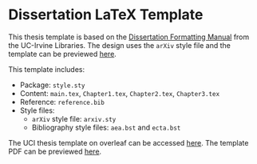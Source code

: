 # Dissertation LaTeX Template

This thesis template is based on the [Dissertation Formatting Manual](https://guides.lib.uci.edu/gradmanual/templates) from the UC-Irvine Libraries. The design uses the `arXiv` style file and the template can be previewed [here](https://www.haochehsu.com/other/Dissertation_LaTeX_Template.pdf).

This template includes:
  - Package: `style.sty`
  - Content: `main.tex`, `Chapter1.tex`, `Chapter2.tex`, `Chapter3.tex`
  - Reference: `reference.bib`
  - Style files:
    - `arXiv` style file: `arxiv.sty`
    - Bibliography style files: `aea.bst` and `ecta.bst`


The UCI thesis template on overleaf can be accessed [here](https://www.overleaf.com/latex/templates/university-of-california-irvine-thesis/bzsqmxszcpny). The template PDF can be previewed [here](https://www.haochehsu.com/other/uci_thesis_template.pdf).
